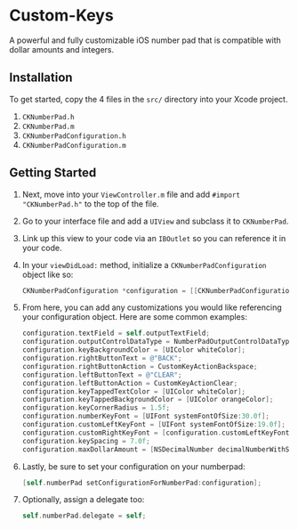 # Custom-Keys
A powerful and fully customizable iOS number pad that is compatible with dollar amounts and integers.

## Installation
To get started, copy the 4 files in the `src/` directory into your Xcode project.
1. `CKNumberPad.h`
2. `CKNumberPad.m`
3. `CKNumberPadConfiguration.h`
4. `CKNumberPadConfiguration.m`

## Getting Started

1. Next, move into your `ViewController.m` file and add `#import "CKNumberPad.h"` to the top of the file.
2. Go to your interface file and add a `UIView` and subclass it to `CKNumberPad`.
3. Link up this view to your code via an `IBOutlet` so you can reference it in your code.
4. In your `viewDidLoad:` method, initialize a `CKNumberPadConfiguration` object like so:

    ```objective-c
    CKNumberPadConfiguration *configuration = [[CKNumberPadConfiguration alloc] init];
    ```

5. From here, you can add any customizations you would like referencing your configuration object. Here are some common examples:

    ```objective-c 
    configuration.textField = self.outputTextField;
    configuration.outputControlDataType = NumberPadOutputControlDataTypeMoney;   
    configuration.keyBackgroundColor = [UIColor whiteColor];
    configuration.rightButtonText = @"BACK";
    configuration.rightButtonAction = CustomKeyActionBackspace;
    configuration.leftButtonText = @"CLEAR";
    configuration.leftButtonAction = CustomKeyActionClear;
    configuration.keyTappedTextColor = [UIColor whiteColor];
    configuration.keyTappedBackgroundColor = [UIColor orangeColor];
    configuration.keyCornerRadius = 1.5f;
    configuration.numberKeyFont = [UIFont systemFontOfSize:30.0f];
    configuration.customLeftKeyFont = [UIFont systemFontOfSize:19.0f];
    configuration.customRightKeyFont = [configuration.customLeftKeyFont copy];
    configuration.keySpacing = 7.0f;
    configuration.maxDollarAmount = [NSDecimalNumber decimalNumberWithString:@"10000000"];
    ```
    
6. Lastly, be sure to set your configuration on your numberpad:

    ```objective-c
    [self.numberPad setConfigurationForNumberPad:configuration];
    ```
    
7. Optionally, assign a delegate too:

    ```objective-c      
    self.numberPad.delegate = self;
    ```
    
